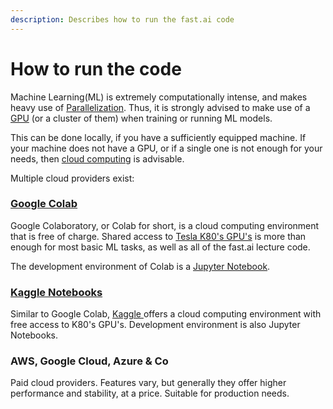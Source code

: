 ```yaml
---
description: Describes how to run the fast.ai code
---
```


# How to run the code

Machine Learning\(ML\) is extremely computationally intense, and makes heavy use of [Parallelization](https://en.wikipedia.org/wiki/Parallel_computing). Thus, it is strongly advised to make use of a [GPU](https://en.wikipedia.org/wiki/Graphics_processing_unit) \(or a cluster of them\) when training or running ML models.

This can be done locally, if you have a sufficiently equipped machine. If your machine does not have a GPU, or if a single one is not enough for your needs, then [cloud computing](https://en.wikipedia.org/wiki/Cloud_computing) is advisable.

Multiple cloud providers exist:

### [Google Colab](https://colab.research.google.com/)

Google Colaboratory, or Colab for short, is a cloud computing environment that is free of charge. Shared access to [Tesla K80's GPU's](https://www.nvidia.com/en-gb/data-center/tesla-k80/) is more than enough for most basic ML tasks, as well as all of the fast.ai lecture code. 

The development environment of Colab is a [Jupyter Notebook](jupyter-notebook.md).

### [Kaggle Notebooks](https://www.kaggle.com/notebooks)

Similar to Google Colab, [Kaggle ](https://www.kaggle.com/)offers a cloud computing environment with free access to K80's GPU's. Development environment is also Jupyter Notebooks.

### AWS, Google Cloud, Azure & Co

Paid cloud providers. Features vary, but generally they offer higher performance and stability, at a price. Suitable for production needs.


